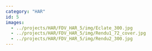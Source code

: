 ```yaml
---
category: "HAR"
id: 5
images:
  - ../projects/HAR/FDV_HAR_5/img/Eclate_300.jpg
  - ../projects/HAR/FDV_HAR_5/img/Rendu1_72_cover.jpg
  - ../projects/HAR/FDV_HAR_5/img/Rendu2_300.jpg
---
```


